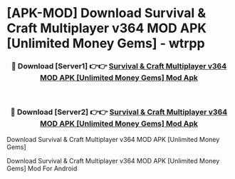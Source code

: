 # [APK-MOD] Download Survival & Craft Multiplayer v364 MOD APK [Unlimited Money Gems] - wtrpp


<div align="center">
<h3>🔴 Download [Server1] 👉👉 <a href="https://apk-comot.site?title=Survival_&_Craft_Multiplayer_v364_MOD_APK_[Unlimited_Money_Gems]">Survival & Craft Multiplayer v364 MOD APK [Unlimited Money Gems] Mod Apk</a></h3><br>
<h3>🔴 Download [Server2] 👉👉 <a href="https://apk-comot.site?title=Survival_&_Craft_Multiplayer_v364_MOD_APK_[Unlimited_Money_Gems]">Survival & Craft Multiplayer v364 MOD APK [Unlimited Money Gems] Mod Apk</a></h3>
</div>



Download Survival & Craft Multiplayer v364 MOD APK [Unlimited Money Gems] 

Download Survival & Craft Multiplayer v364 MOD APK [Unlimited Money Gems] Mod For Android